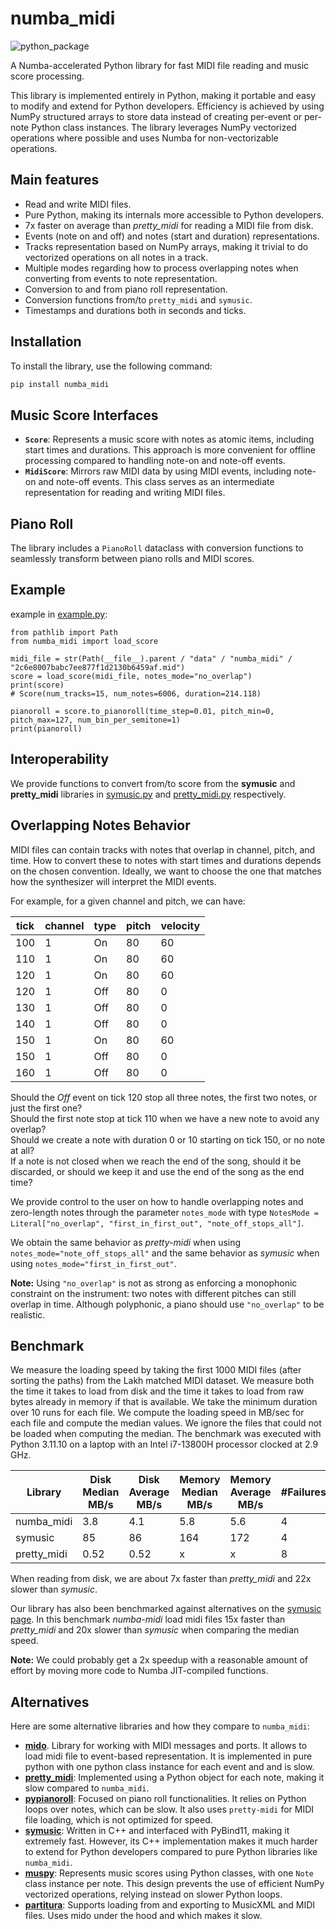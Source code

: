 # numba_midi

![python_package](https://github.com/martinResearch/numba_midi/actions/workflows//python-package.yml/badge.svg)

A Numba-accelerated Python library for fast MIDI file reading and music score processing.

This library is implemented entirely in Python, making it portable and easy to modify and extend for Python developers. Efficiency is achieved by using NumPy structured arrays to store data instead of creating per-event or per-note Python class instances. The library leverages NumPy vectorized operations where possible and uses Numba for non-vectorizable operations.

## Main features

* Read and write MIDI files.
* Pure Python, making its internals more accessible to Python developers.
* 7x faster on average than *pretty_midi* for reading a MIDI file from disk.
* Events (note on and off) and notes (start and duration) representations.
* Tracks representation based on NumPy arrays, making it trivial to do vectorized operations on all notes in a track.
* Multiple modes regarding how to process overlapping notes when converting from events to note representation.
* Conversion to and from piano roll representation.
* Conversion functions from/to `pretty_midi` and `symusic`.
* Timestamps and durations both in seconds and ticks.

## Installation

To install the library, use the following command:

```bash
pip install numba_midi
```

## Music Score Interfaces

- **`Score`**: Represents a music score with notes as atomic items, including start times and durations. This approach is more convenient for offline processing compared to handling note-on and note-off events.
- **`MidiScore`**: Mirrors raw MIDI data by using MIDI events, including note-on and note-off events. This class serves as an intermediate representation for reading and writing MIDI files.

## Piano Roll

The library includes a `PianoRoll` dataclass with conversion functions to seamlessly transform between piano rolls and MIDI scores.


## Example

example in [example.py](./tests/example.py):
```
from pathlib import Path
from numba_midi import load_score

midi_file = str(Path(__file__).parent / "data" / "numba_midi" / "2c6e8007babc7ee877f1d2130b6459af.mid")
score = load_score(midi_file, notes_mode="no_overlap")
print(score)
# Score(num_tracks=15, num_notes=6006, duration=214.118)

pianoroll = score.to_pianoroll(time_step=0.01, pitch_min=0, pitch_max=127, num_bin_per_semitone=1)
print(pianoroll)
```

## Interoperability

We provide functions to convert from/to score from the **symusic** and **pretty_midi** libraries in 
[symusic.py](./src/numba_midi/interop/symusic.py) 
and [pretty_midi.py](./src/numba_midi/interop/pretty_midi.py) respectively.

## Overlapping Notes Behavior

MIDI files can contain tracks with notes that overlap in channel, pitch, and time. How to convert these to notes with start times and durations depends on the chosen convention. Ideally, we want to choose the one that matches how the synthesizer will interpret the MIDI events.

For example, for a given channel and pitch, we can have:

| tick | channel | type | pitch | velocity |
|------|---------|------|-------|----------|
| 100  | 1       | On   | 80    | 60       |
| 110  | 1       | On   | 80    | 60       |
| 120  | 1       | On   | 80    | 60       |
| 120  | 1       | Off  | 80    | 0        |
| 130  | 1       | Off  | 80    | 0        |
| 140  | 1       | Off  | 80    | 0        |
| 150  | 1       | On   | 80    | 60       |
| 150  | 1       | Off  | 80    | 0        |
| 160  | 1       | Off  | 80    | 0        |

Should the *Off* event on tick 120 stop all three notes, the first two notes, or just the first one?  
Should the first note stop at tick 110 when we have a new note to avoid any overlap?  
Should we create a note with duration 0 or 10 starting on tick 150, or no note at all?  
If a note is not closed when we reach the end of the song, should it be discarded, or should we keep it and use the end of the song as the end time?

We provide control to the user on how to handle overlapping notes and zero-length notes through the parameter `notes_mode` with type `NotesMode = Literal["no_overlap", "first_in_first_out", "note_off_stops_all"]`.

We obtain the same behavior as *pretty-midi* when using `notes_mode="note_off_stops_all"` and the same behavior as *symusic* when using `notes_mode="first_in_first_out"`.

**Note:** Using `"no_overlap"` is not as strong as enforcing a monophonic constraint on the instrument: two notes with different pitches can still overlap in time. Although polyphonic, a piano should use `"no_overlap"` to be realistic.

## Benchmark

We measure the loading speed by taking the first 1000 MIDI files (after sorting the paths) from the Lakh matched MIDI dataset. We measure both the time it takes to load from disk and the time it takes to load from raw bytes already in memory if that is available. We take the minimum duration over 10 runs for each file. We compute the loading speed in MB/sec for each file and compute the median values. We ignore the files that could not be loaded when computing the median. The benchmark was executed with Python 3.11.10 
on a laptop with an Intel i7-13800H processor clocked at 2.9 GHz.

| Library   | Disk Median MB/s | Disk Average MB/s | Memory Median MB/s | Memory Average MB/s | #Failures |
|-----------|------------------|-------------------|---------------------|---------------------|-----------|
| numba_midi | 3.8              | 4.1               | 5.8                 | 5.6                 | 4         |
| symusic    | 85               | 86                | 164                 | 172                 | 4         |
| pretty_midi| 0.52             | 0.52              | x                   | x                   | 8         |

When reading from disk, we are about 7x faster than *pretty_midi* and 22x slower than *symusic*.

Our library has also been benchmarked against alternatives on the [symusic page](https://github.com/Yikai-Liao/symusic). In this benchmark *numba-midi* load midi files 15x faster than *pretty_midi* and 20x slower than *symusic* when comparing the median speed. 

**Note:** We could probably get a 2x speedup with a reasonable amount of effort by moving more code to Numba JIT-compiled functions.

## Alternatives

Here are some alternative libraries and how they compare to `numba_midi`:
- **[mido](https://github.com/mido/mido)**. Library for working with MIDI messages and ports. It allows to load midi file to event-based representation. It is implemented in pure python with one python class instance for each event and and is slow.
- **[pretty_midi](https://craffel.github.io/pretty-midi/)**: Implemented using a Python object for each note, making it slow compared to `numba_midi`.
- **[pypianoroll](https://github.com/salu133445/pypianoroll)**: Focused on piano roll functionalities. It relies on Python loops over notes, which can be slow. It also uses `pretty-midi` for MIDI file loading, which is not optimized for speed.
- **[symusic](https://github.com/Yikai-Liao/symusic)**: Written in C++ and interfaced with PyBind11, making it extremely fast. However, its C++ implementation makes it much harder to extend for Python developers compared to pure Python libraries like `numba_midi`.
- **[muspy](https://github.com/salu133445/muspy)**: Represents music scores using Python classes, with one `Note` class instance per note. This design prevents the use of efficient NumPy vectorized operations, relying instead on slower Python loops.
- **[partitura](https://github.com/CPJKU/partitura)**: Supports loading from and exporting to MusicXML and MIDI files. Uses mido under the hood and which makes it slow.
